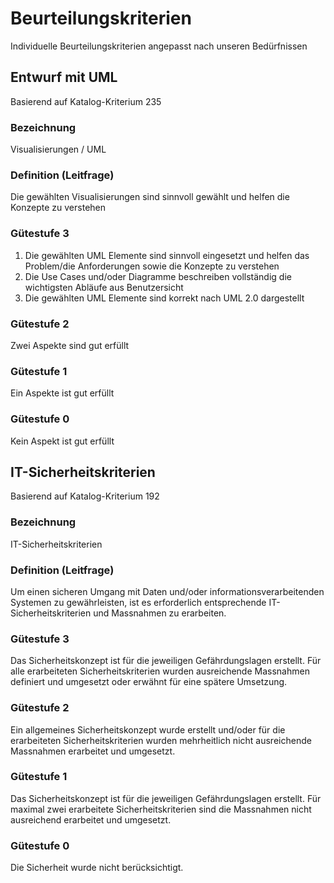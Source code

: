 # Beurteilungskriterien

Individuelle Beurteilungskriterien angepasst nach unseren Bedürfnissen

## Entwurf mit UML

Basierend auf Katalog-Kriterium 235

### Bezeichnung
Visualisierungen / UML

### Definition (Leitfrage)
Die gewählten Visualisierungen sind sinnvoll gewählt und helfen die Konzepte zu verstehen

### Gütestufe 3
1. Die gewählten UML Elemente sind sinnvoll eingesetzt und helfen das Problem/die Anforderungen sowie die Konzepte zu verstehen
2. Die Use Cases und/oder Diagramme beschreiben vollständig die wichtigsten Abläufe aus Benutzersicht
3. Die gewählten UML Elemente sind korrekt nach UML 2.0 dargestellt

### Gütestufe 2
Zwei Aspekte sind gut erfüllt

### Gütestufe 1
Ein Aspekte ist gut erfüllt

### Gütestufe 0
Kein Aspekt ist gut erfüllt

## IT-Sicherheitskriterien

Basierend auf Katalog-Kriterium 192

### Bezeichnung
IT-Sicherheitskriterien

### Definition (Leitfrage)
Um einen sicheren Umgang mit Daten und/oder informationsverarbeitenden Systemen zu gewährleisten, ist es erforderlich entsprechende IT-Sicherheitskriterien und Massnahmen zu erarbeiten.

### Gütestufe 3
Das Sicherheitskonzept ist für die jeweiligen Gefährdungslagen erstellt. Für alle erarbeiteten Sicherheitskriterien wurden ausreichende Massnahmen definiert und umgesetzt oder erwähnt für eine spätere Umsetzung.

### Gütestufe 2
Ein allgemeines Sicherheitskonzept wurde erstellt und/oder für die erarbeiteten Sicherheitskriterien wurden mehrheitlich nicht ausreichende Massnahmen erarbeitet und umgesetzt.

### Gütestufe 1
Das Sicherheitskonzept ist für die jeweiligen Gefährdungslagen erstellt. Für maximal zwei erarbeitete Sicherheitskriterien sind die Massnahmen nicht ausreichend erarbeitet und umgesetzt.

### Gütestufe 0
Die Sicherheit wurde nicht berücksichtigt.
